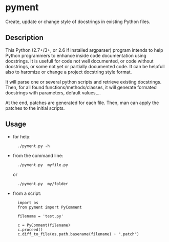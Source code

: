 pyment
======

Create, update or change style of docstrings in existing Python files.

Description
-----------

This Python (2.7+/3+, or 2.6 if installed argparser) program intends to help Python programmers to enhance inside code documentation using docstrings. 
It is usefull for code not well documented, or code without docstrings, or some not yet or partially documented code.
It can be helpfull also to haromize or change a project docstring style format.

It will parse one or several python scripts and retrieve existing docstrings.
Then, for all found functions/methods/classes, it will generate formated docstrings with parameters, default values,...

At the end, patches are generated for each file. Then, man can apply the patches to the initial scripts.

Usage
-----
- for help:

        ./pyment.py -h

- from the command line:

        ./pyment.py  myfile.py

    or

        ./pyment.py  my/folder

- from a script:

        import os
        from pyment import PyComment
        
        filename = 'test.py'
        
        c = PyComment(filename)
        c.proceed()
        c.diff_to_file(os.path.basename(filename) + ".patch")

